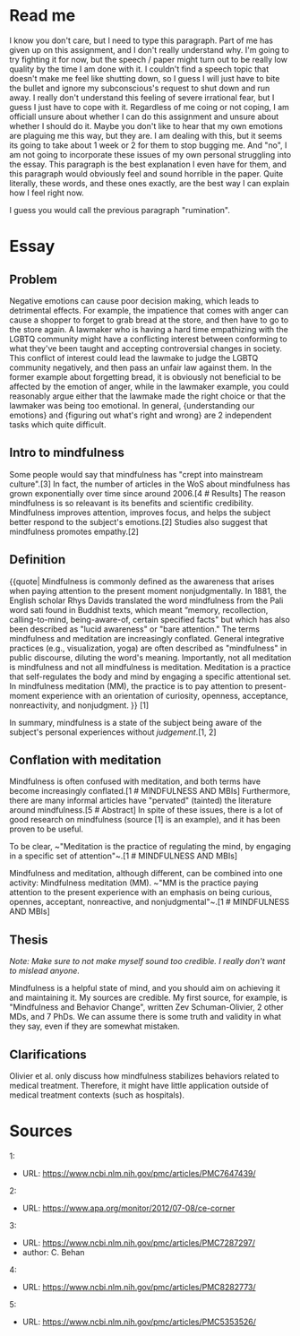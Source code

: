 
# Read me
I know you don't care, but I need to type this paragraph. Part of me has given up on this assignment, and I don't really understand why. I'm going to try fighting it for now, but the speech / paper might turn out to be really low quality by the time I am done with it. I couldn't find a speech topic that doesn't make me feel like shutting down, so I guess I will just have to bite the bullet and ignore my subconscious's request to shut down and run away. I really don't understand this feeling of severe irrational fear, but I guess I just have to cope with it. Regardless of me coing or not coping, I am officiall unsure about whether I can do this assignment and unsure about whether I should do it. Maybe you don't like to hear that my own emotions are plaguing me this way, but they are. I am dealing with this, but it seems its going to take about 1 week or 2 for them to stop bugging me. And "no", I am not going to incorporate these issues of my own personal struggling into the essay. This paragraph is the best explanation I even have for them, and this paragraph would obviously feel and sound horrible in the paper. Quite literally, these words, and these ones exactly, are the best way I can explain how I feel right now.

I guess you would call the previous paragraph "rumination".


# Essay

## Problem

<!-- Not sure what to write here. Super hard to make this point that understanding our own emotions. -->
Negative emotions can cause poor decision making, which leads to detrimental effects. For example, the impatience that comes with anger can cause a shopper to forget to grab bread at the store, and then have to go to the store again. A lawmaker who is having a hard time empathizing with the LGBTQ community might have a conflicting interest between conforming to what they've been taught and accepting controversial changes in society. This conflict of interest could lead the lawmake to judge the LGBTQ community negatively, and then pass an unfair law against them. In the former example about forgetting bread, it is obviously not beneficial to be affected by the emotion of anger, while in the lawmaker example, you could reasonably argue either that the lawmake made the right choice or that the lawmaker was being too emotional. In general, {understanding our emotions} and {figuring out what's right and wrong} are 2 independent tasks which quite difficult.

## Intro to mindfulness

Some people would say that mindfulness has "crept into mainstream culture".[3] In fact, the number of articles in the WoS about mindfulness has grown exponentially over time since around 2006.[4 # Results] The reason mindfulness is so releavant is its benefits and scientific credibility. Mindfulness improves attention, improves focus, and helps the subject better respond to the subject's emotions.[2] Studies also suggest that mindfulness promotes empathy.[2]

## Definition

{{quote| Mindfulness is commonly defined as the awareness that arises when paying attention to the present moment nonjudgmentally. In 1881, the English scholar Rhys Davids translated the word mindfulness from the Pali word sati found in Buddhist texts, which meant “memory, recollection, calling-to-mind, being-aware-of, certain specified facts" but which has also been described as "lucid awareness" or "bare attention." The terms mindfulness and meditation are increasingly conflated. General integrative practices (e.g., visualization, yoga) are often described as "mindfulness" in public discourse, diluting the word's meaning. Importantly, not all meditation is mindfulness and not all mindfulness is meditation. Meditation is a practice that self-regulates the body and mind by engaging a specific attentional set. In mindfulness meditation (MM), the practice is to pay attention to present-moment experience with an orientation of curiosity, openness, acceptance, nonreactivity, and nonjudgment. }} [1]

In summary, mindfulness is a state of the subject being aware of the subject's personal experiences without *judgement*.[1, 2]

## Conflation with meditation
Mindfulness is often confused with meditation, and both terms have become increasingly conflated.[1 # MINDFULNESS AND MBIs] Furthermore, there are many informal articles have "pervated" (tainted) the literature around mindfulness.[5 # Abstract] In spite of these issues, there is a lot of good research on mindfulness (source [1] is an example), and it has been proven to be useful.

To be clear,  ~"Meditation is the practice of regulating the mind, by engaging in a specific set of attention"~.[1 # MINDFULNESS AND MBIs]

Mindfulness and meditation, although different, can be combined into one activity: Mindfulness meditation (MM). ~"MM is the practice paying attention to the present experience with an emphasis on being curious, opennes, acceptant, nonreactive, and nonjudgmental"~.[1 # MINDFULNESS AND MBIs]

## Thesis

*Note: Make sure to not make myself sound too credible. I really don't want to mislead anyone.*

Mindfulness is a helpful state of mind, and you should aim on achieving it and maintaining it. My sources are credible. My first source, for example, is "Mindfulness and Behavior Change", written Zev Schuman-Olivier, 2 other MDs, and 7 PhDs. We can assume there is some truth and validity in what they say, even if they are somewhat mistaken.

## Clarifications

Olivier et al. only discuss how mindfulness stabilizes behaviors related to medical treatment. Therefore, it might have little application outside of medical treatment contexts (such as hospitals).


# Sources
1:
*   URL: https://www.ncbi.nlm.nih.gov/pmc/articles/PMC7647439/

2:
*   URL: https://www.apa.org/monitor/2012/07-08/ce-corner

3:
*   URL: https://www.ncbi.nlm.nih.gov/pmc/articles/PMC7287297/
*   author: C. Behan

4:
*   URL: https://www.ncbi.nlm.nih.gov/pmc/articles/PMC8282773/

5:
*   URL: https://www.ncbi.nlm.nih.gov/pmc/articles/PMC5353526/
